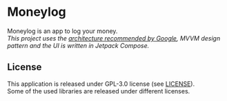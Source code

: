 # Moneylog

Moneylog is an app to log your money.<br>
<i>This project uses the [architecture recommended by Google](https://developer.android.com/topic/architecture#recommended-app-arch), MVVM design pattern and the UI is written in Jetpack Compose.</i>

## License

This application is released under GPL-3.0 license (see [LICENSE](LICENSE)).<br>
Some of the used libraries are released under different licenses.
